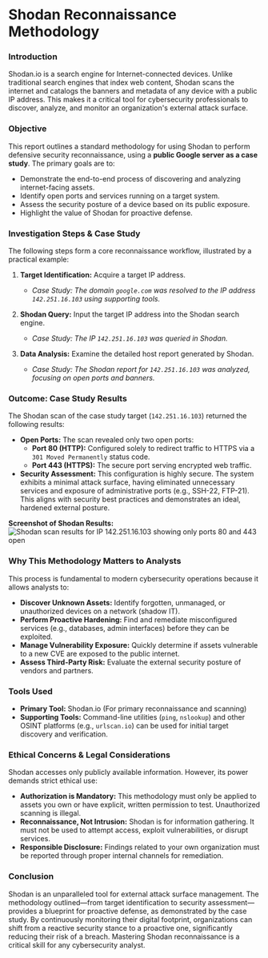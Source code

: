 # **Shodan Reconnaissance Methodology**

### **Introduction**
Shodan.io is a search engine for Internet-connected devices. Unlike traditional search engines that index web content, Shodan scans the internet and catalogs the banners and metadata of any device with a public IP address. This makes it a critical tool for cybersecurity professionals to discover, analyze, and monitor an organization's external attack surface.

### **Objective**
This report outlines a standard methodology for using Shodan to perform defensive security reconnaissance, using a **public Google server as a case study**. The primary goals are to:
*   Demonstrate the end-to-end process of discovering and analyzing internet-facing assets.
*   Identify open ports and services running on a target system.
*   Assess the security posture of a device based on its public exposure.
*   Highlight the value of Shodan for proactive defense.

### **Investigation Steps & Case Study**
The following steps form a core reconnaissance workflow, illustrated by a practical example:

1.  **Target Identification:** Acquire a target IP address.
    *   *Case Study: The domain `google.com` was resolved to the IP address `142.251.16.103` using supporting tools.*

2.  **Shodan Query:** Input the target IP address into the Shodan search engine.
    *   *Case Study: The IP `142.251.16.103` was queried in Shodan.*

3.  **Data Analysis:** Examine the detailed host report generated by Shodan.
    *   *Case Study: The Shodan report for `142.251.16.103` was analyzed, focusing on open ports and banners.*

### **Outcome: Case Study Results**
The Shodan scan of the case study target (`142.251.16.103`) returned the following results:
*   **Open Ports:** The scan revealed only two open ports:
    *   **Port 80 (HTTP):** Configured solely to redirect traffic to HTTPS via a `301 Moved Permanently` status code.
    *   **Port 443 (HTTPS):** The secure port serving encrypted web traffic.
*   **Security Assessment:** This configuration is highly secure. The system exhibits a minimal attack surface, having eliminated unnecessary services and exposure of administrative ports (e.g., SSH-22, FTP-21). This aligns with security best practices and demonstrates an ideal, hardened external posture.

**Screenshot of Shodan Results:**
![Shodan scan results for IP 142.251.16.103 showing only ports 80 and 443 open](https://github.com/Major241/cyber-portfolio/blob/main/images/shodan.png.png?raw=true)

### **Why This Methodology Matters to Analysts**
This process is fundamental to modern cybersecurity operations because it allows analysts to:
*   **Discover Unknown Assets:** Identify forgotten, unmanaged, or unauthorized devices on a network (shadow IT).
*   **Perform Proactive Hardening:** Find and remediate misconfigured services (e.g., databases, admin interfaces) before they can be exploited.
*   **Manage Vulnerability Exposure:** Quickly determine if assets vulnerable to a new CVE are exposed to the public internet.
*   **Assess Third-Party Risk:** Evaluate the external security posture of vendors and partners.

### **Tools Used**
*   **Primary Tool:** Shodan.io (For primary reconnaissance and scanning)
*   **Supporting Tools:** Command-line utilities (`ping`, `nslookup`) and other OSINT platforms (e.g., `urlscan.io`) can be used for initial target discovery and verification.

### **Ethical Concerns & Legal Considerations**
Shodan accesses only publicly available information. However, its power demands strict ethical use:
*   **Authorization is Mandatory:** This methodology must only be applied to assets you own or have explicit, written permission to test. Unauthorized scanning is illegal.
*   **Reconnaissance, Not Intrusion:** Shodan is for information gathering. It must not be used to attempt access, exploit vulnerabilities, or disrupt services.
*   **Responsible Disclosure:** Findings related to your own organization must be reported through proper internal channels for remediation.

### **Conclusion**
Shodan is an unparalleled tool for external attack surface management. The methodology outlined—from target identification to security assessment—provides a blueprint for proactive defense, as demonstrated by the case study. By continuously monitoring their digital footprint, organizations can shift from a reactive security stance to a proactive one, significantly reducing their risk of a breach. Mastering Shodan reconnaissance is a critical skill for any cybersecurity analyst.

